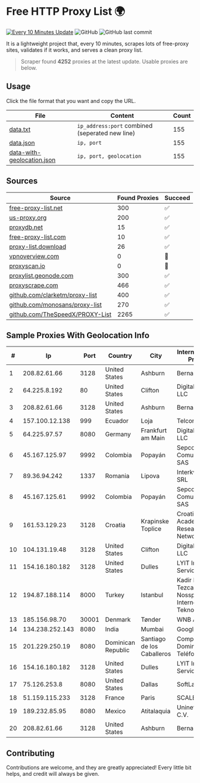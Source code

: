 
# Free HTTP Proxy List 🌍

[![Every 10 Minutes Update](https://github.com/mertguvencli/http-proxy-list/actions/workflows/main.yml/badge.svg?branch=main)](https://github.com/mertguvencli/http-proxy-list/actions/workflows/main.yml)
![GitHub](https://img.shields.io/github/license/mertguvencli/http-proxy-list)
![GitHub last commit](https://img.shields.io/github/last-commit/mertguvencli/http-proxy-list)

It is a lightweight project that, every 10 minutes, scrapes lots of free-proxy sites, validates if it works, and serves a clean proxy list.


> Scraper found **4252** proxies at the latest update. Usable proxies are below.

## Usage

Click the file format that you want and copy the URL.


|File|Content|Count|
|----|-------|-----|
|[data.txt](https://raw.githubusercontent.com/mertguvencli/http-proxy-list/main/proxy-list/data.txt)|`ip_address:port` combined (seperated new line)|155|
|[data.json](https://raw.githubusercontent.com/mertguvencli/http-proxy-list/main/proxy-list/data.json)|`ip, port`|155|
|[data-with-geolocation.json](https://raw.githubusercontent.com/mertguvencli/http-proxy-list/main/proxy-list/data-with-geolocation.json)|`ip, port, geolocation`|155|

## Sources

|Source|Found Proxies|Succeed|
|------|-------------|-------|
|[free-proxy-list.net](https://free-proxy-list.net)|300|✅|
|[us-proxy.org](https://www.us-proxy.org)|200|✅|
|[proxydb.net](http://proxydb.net)|15|✅|
|[free-proxy-list.com](https://free-proxy-list.com/?page=&port=&type%5B%5D=http&type%5B%5D=https&up_time=0&search=Search)|10|✅|
|[proxy-list.download](https://www.proxy-list.download/HTTP)|26|✅|
|[vpnoverview.com](https://vpnoverview.com/privacy/anonymous-browsing/free-proxy-servers)|0|🚫|
|[proxyscan.io](https://www.proxyscan.io)|0|🚫|
|[proxylist.geonode.com](https://proxylist.geonode.com/api/proxy-list?limit=300&page=1&sort_by=lastChecked&sort_type=desc&protocols=http,https)|300|✅|
|[proxyscrape.com](https://api.proxyscrape.com/v2/?request=displayproxies&protocol=http&timeout=10000&country=all&ssl=all&anonymity=all)|466|✅|
|[github.com/clarketm/proxy-list](https://raw.githubusercontent.com/clarketm/proxy-list/master/proxy-list-raw.txt)|400|✅|
|[github.com/monosans/proxy-list](https://raw.githubusercontent.com/monosans/proxy-list/main/proxies/http.txt)|270|✅|
|[github.com/TheSpeedX/PROXY-List](https://raw.githubusercontent.com/TheSpeedX/PROXY-List/master/http.txt)|2265|✅|


## Sample Proxies With Geolocation Info

|#|Ip|Port|Country|City|Internet Service Provider|
|-|--|----|-------|----|-------------------------|
|1|208.82.61.66|3128|United States|Ashburn|Bernardi Sounds|
|2|64.225.8.192|80|United States|Clifton|DigitalOcean, LLC|
|3|208.82.61.66|3128|United States|Ashburn|Bernardi Sounds|
|4|157.100.12.138|999|Ecuador|Loja|Telconet S.A|
|5|64.225.97.57|8080|Germany|Frankfurt am Main|DigitalOcean, LLC|
|6|45.167.125.97|9992|Colombia|Popayán|Sepcom Comunicaciones SAS|
|7|89.36.94.242|1337|Romania|Lipova|Interkvm Host SRL|
|8|45.167.125.61|9992|Colombia|Popayán|Sepcom Comunicaciones SAS|
|9|161.53.129.23|3128|Croatia|Krapinske Toplice|Croatian Academic and Research Network|
|10|104.131.19.48|3128|United States|Clifton|DigitalOcean, LLC|
|11|154.16.180.182|3128|United States|Dulles|LYIT Internet Services|
|12|194.87.188.114|8000|Turkey|Istanbul|Kadir Huseyin Tezcan Nosspeed Internet Teknolojileri|
|13|185.156.98.70|30001|Denmark|Tønder|WNB A/S|
|14|134.238.252.143|8080|India|Mumbai|Google LLC|
|15|201.229.250.19|8080|Dominican Republic|Santiago de los Caballeros|Compañía Dominicana de Teléfonos S. A.|
|16|154.16.180.182|3128|United States|Dulles|LYIT Internet Services|
|17|75.126.253.8|8080|United States|Dallas|SoftLayer|
|18|51.159.115.233|3128|France|Paris|SCALEWAY|
|19|189.232.85.95|8080|Mexico|Atitalaquia|Uninet S.A. de C.V.|
|20|208.82.61.66|3128|United States|Ashburn|Bernardi Sounds|



## Contributing

Contributions are welcome, and they are greatly appreciated! Every
little bit helps, and credit will always be given.

